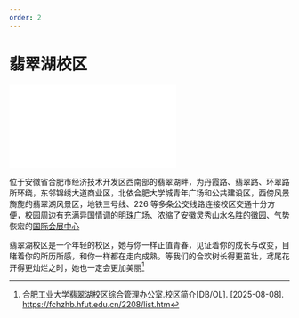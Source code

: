 ```yaml
---
order: 2
---
```


# 翡翠湖校区

<iframe src="//player.bilibili.com/player.html?isOutside=true&aid=867997722&bvid=BV1mV4y1R7Ai&cid=1109785494&p=1" scrolling="no" border="0" frameborder="no" framespacing="0" allowfullscreen="true"></iframe>

位于安徽省合肥市经济技术开发区西南部的翡翠湖畔，为丹霞路、翡翠路、环翠路所环绕，东邻锦绣大道商业区，北依合肥大学城青年广场和公共建设区，西傍风景旖旎的翡翠湖风景区，地铁三号线、226 等多条公交线路连接校区交通十分方便，校园周边有充满异国情调的[明珠广场](https://baike.baidu.com/item/%E6%98%8E%E7%8F%A0%E5%B9%BF%E5%9C%BA/13481579)、浓缩了安徽灵秀山水名胜的[徽园](https://baike.baidu.com/item/%E5%BE%BD%E5%9B%AD/681932)、气势恢宏的[国际会展中心](https://baike.baidu.com/item/%E5%AE%89%E5%BE%BD%E5%9B%BD%E9%99%85%E4%BC%9A%E5%B1%95%E4%B8%AD%E5%BF%83/10795555)

翡翠湖校区是一个年轻的校区，她与你一样正值青春，见证着你的成长与改变，目睹着你的所历所感，和你一样都在走向成熟。等我们的合欢树长得更茁壮，鸢尾花开得更灿烂之时，她也一定会更加美丽[^1]

[^1]:
    合肥工业大学翡翠湖校区综合管理办公室.校区简介[DB/OL]. \[2025-08-08].  
    <https://fchzhb.hfut.edu.cn/2208/list.htm>
